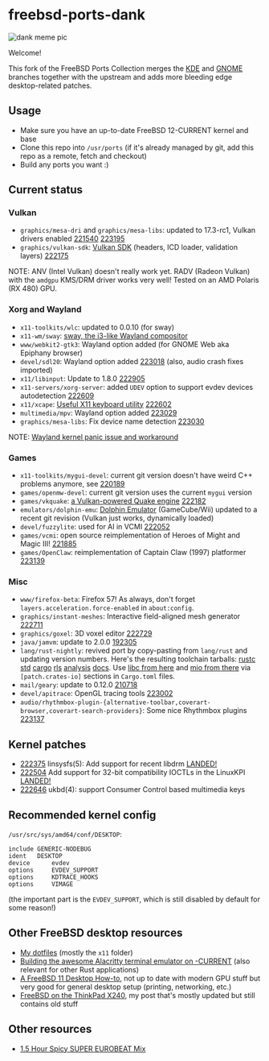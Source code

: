 # freebsd-ports-dank

![dank meme pic](https://unrelentingtech.s3.dualstack.eu-west-1.amazonaws.com/dankbsd.jpg?1)

Welcome!

This fork of the FreeBSD Ports Collection merges the [KDE](https://github.com/freebsd/freebsd-ports-kde) and [GNOME](https://github.com/freebsd/freebsd-ports-gnome) branches together with the upstream and adds more bleeding edge desktop-related patches.

## Usage

- Make sure you have an up-to-date FreeBSD 12-CURRENT kernel and base
- Clone this repo into `/usr/ports` (if it's already managed by git, add this repo as a remote, fetch and checkout)
- Build any ports you want :)

## Current status

### Vulkan

- `graphics/mesa-dri` and `graphics/mesa-libs`: updated to 17.3-rc1, Vulkan drivers enabled [221540](https://bugs.freebsd.org/bugzilla/show_bug.cgi?id=221540) [223195](https://bugs.freebsd.org/bugzilla/show_bug.cgi?id=223195)
- `graphics/vulkan-sdk`: [Vulkan SDK](https://github.com/KhronosGroup/Vulkan-LoaderAndValidationLayers) (headers, ICD loader, validation layers) [222175](https://bugs.freebsd.org/bugzilla/show_bug.cgi?id=222175)

NOTE: ANV (Intel Vulkan) doesn't really work yet.
RADV (Radeon Vulkan) with the `amdgpu` KMS/DRM driver works very well!
Tested on an AMD Polaris (RX 480) GPU.

### Xorg and Wayland

- `x11-toolkits/wlc`: updated to 0.0.10 (for sway)
- `x11-wm/sway`: [sway, the i3-like Wayland compositor](https://github.com/SirCmpwn/sway)
- `www/webkit2-gtk3`: Wayland option added (for GNOME Web aka Epiphany browser)
- `devel/sdl20`: Wayland option added [223018](https://bugs.freebsd.org/bugzilla/show_bug.cgi?id=223018) (also, audio crash fixes imported)
- `x11/libinput`: Update to 1.8.0 [222905](https://bugs.freebsd.org/bugzilla/show_bug.cgi?id=222905)
- `x11-servers/xorg-server`: added `UDEV` option to support evdev devices autodetection [222609](https://bugs.freebsd.org/bugzilla/show_bug.cgi?id=222609)
- `x11/xcape`: [Useful X11 keyboard utility](https://github.com/alols/xcape) [222602](https://bugs.freebsd.org/bugzilla/show_bug.cgi?id=222602)
- `multimedia/mpv`: Wayland option added [223029](https://bugs.freebsd.org/bugzilla/show_bug.cgi?id=223029)
- `graphics/mesa-libs`: Fix device name detection [223030](https://bugs.freebsd.org/bugzilla/show_bug.cgi?id=223030)

NOTE: [Wayland kernel panic issue and workaround](https://github.com/FreeBSDDesktop/kms-drm/issues/11)

### Games

- `x11-toolkits/mygui-devel`: current git version doesn't have weird C++ problems anymore, see [220189](https://bugs.freebsd.org/bugzilla/show_bug.cgi?id=220189)
- `games/openmw-devel`: current git version uses the current `mygui` version 
- `games/vkquake`: [a Vulkan-powered Quake engine](https://github.com/Novum/vkQuake) [222182](https://bugs.freebsd.org/bugzilla/show_bug.cgi?id=222182)
- `emulators/dolphin-emu`: [Dolphin Emulator](https://dolphin-emu.org) (GameCube/Wii) updated to a recent git revision (Vulkan just works, dynamically loaded)
- `devel/fuzzylite`: used for AI in VCMI [222052](https://bugs.freebsd.org/bugzilla/show_bug.cgi?id=222052)
- `games/vcmi`: open source reimplementation of Heroes of Might and Magic III! [221885](https://bugs.freebsd.org/bugzilla/show_bug.cgi?id=221885)
- `games/OpenClaw`: reimplementation of Captain Claw (1997) platformer [223139](https://bugs.freebsd.org/bugzilla/show_bug.cgi?id=223139)

### Misc

- `www/firefox-beta`: Firefox 57! As always, don't forget `layers.acceleration.force-enabled` in `about:config`.
- `graphics/instant-meshes`: Interactive field-aligned mesh generator [222711](https://bugs.freebsd.org/bugzilla/show_bug.cgi?id=222711)
- `graphics/goxel`: 3D voxel editor [222729](https://bugs.freebsd.org/bugzilla/show_bug.cgi?id=222729)
- `java/jamvm`: update to 2.0.0 [192305](https://bugs.freebsd.org/bugzilla/show_bug.cgi?id=192305)
- `lang/rust-nightly`: revived port by copy-pasting from `lang/rust` and updating version numbers. Here's the resulting toolchain tarballs: [rustc](https://unrelentingtech.s3.dualstack.eu-west-1.amazonaws.com/rust4current/rustc-nightly-x86_64-unknown-freebsd.tar.xz) [std](https://unrelentingtech.s3.dualstack.eu-west-1.amazonaws.com/rust4current/rust-std-nightly-x86_64-unknown-freebsd.tar.xz) [cargo](https://unrelentingtech.s3.dualstack.eu-west-1.amazonaws.com/rust4current/cargo-nightly-x86_64-unknown-freebsd.tar.xz) [rls](https://unrelentingtech.s3.dualstack.eu-west-1.amazonaws.com/rust4current/rls-nightly-x86_64-unknown-freebsd.tar.xz) [analysis](https://unrelentingtech.s3.dualstack.eu-west-1.amazonaws.com/rust4current/rust-analysis-nightly-x86_64-unknown-freebsd.tar.xz) [docs](https://unrelentingtech.s3.dualstack.eu-west-1.amazonaws.com/rust4current/rust-docs-nightly-x86_64-unknown-freebsd.tar.xz). Use [libc from here](https://github.com/myfreeweb/libc) and [mio from there](https://github.com/FreeBSDRust/mio) via `[patch.crates-io]` sections in `Cargo.toml` files.
- `mail/geary`: update to 0.12.0 [210718](https://bugs.freebsd.org/bugzilla/show_bug.cgi?id=210718)
- `devel/apitrace`: OpenGL tracing tools [223002](https://bugs.freebsd.org/bugzilla/show_bug.cgi?id=223002)
- `audio/rhythmbox-plugin-{alternative-toolbar,coverart-browser,coverart-search-providers}`: Some nice Rhythmbox plugins [223137](https://bugs.freebsd.org/bugzilla/show_bug.cgi?id=223137)

## Kernel patches

- [222375](https://bugs.freebsd.org/bugzilla/show_bug.cgi?id=222375) linsysfs(5): Add support for recent libdrm [LANDED!](https://github.com/freebsd/freebsd/commit/09ad0b962f3029e47b3f430948933b6fe066ccdf)
- [222504](https://bugs.freebsd.org/bugzilla/show_bug.cgi?id=222504) Add support for 32-bit compatibility IOCTLs in the LinuxKPI [LANDED!](https://github.com/freebsd/freebsd/commit/10ef676c4bbe7379de1f3687444e4311a7d872e2)
- [222646](https://bugs.freebsd.org/bugzilla/show_bug.cgi?id=222646) ukbd(4): support Consumer Control based multimedia keys

## Recommended kernel config

`/usr/src/sys/amd64/conf/DESKTOP`:

```
include GENERIC-NODEBUG
ident   DESKTOP
device		evdev
options		EVDEV_SUPPORT
options 	KDTRACE_HOOKS
options 	VIMAGE
```

(the important part is the `EVDEV_SUPPORT`, which is still disabled by default for some reason!)

## Other FreeBSD desktop resources

- [My dotfiles](https://github.com/myfreeweb/dotfiles) (mostly the `x11` folder)
- [Building the awesome Alacritty terminal emulator on -CURRENT](https://github.com/jwilm/alacritty/issues/618#issuecomment-331983715) (also relevant for other Rust applications)
- [A FreeBSD 11 Desktop How-to](https://cooltrainer.org/a-freebsd-desktop-howto/), not up to date with modern GPU stuff but very good for general desktop setup (printing, networking, etc.)
- [FreeBSD on the ThinkPad X240](https://unrelenting.technology/articles/freebsd-on-the-thinkpad-x240), my post that's mostly updated but still contains old stuff

## Other resources

- [1.5 Hour Spicy SUPER EUROBEAT Mix](https://www.youtube.com/watch?v=6ftCIfHwqtg)
